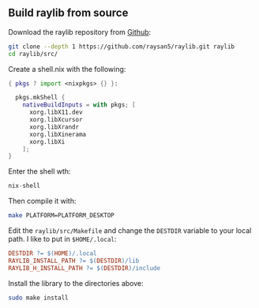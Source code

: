 ## Build raylib from source
Download the raylib repository from [Github](https://github.com/raysan5/raylib):
```bash
git clone --depth 1 https://github.com/raysan5/raylib.git raylib
cd raylib/src/
```

Create a shell.nix with the following:
```nix
{ pkgs ? import <nixpkgs> {} }:

  pkgs.mkShell {
    nativeBuildInputs = with pkgs; [
      xorg.libX11.dev
      xorg.libXcursor
      xorg.libXrandr
      xorg.libXinerama
      xorg.libXi
    ];
}
```

Enter the shell wth:
```nix
nix-shell
```

Then compile it with:
```bash
make PLATFORM=PLATFORM_DESKTOP
```

Edit the `raylib/src/Makefile` and change the `DESTDIR` variable to your local path. I like to put in `$HOME/.local`:
```makefile
DESTDIR ?= $(HOME)/.local
RAYLIB_INSTALL_PATH ?= $(DESTDIR)/lib
RAYLIB_H_INSTALL_PATH ?= $(DESTDIR)/include
```

Install the library to the directories above:
```bash
sudo make install
```
